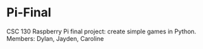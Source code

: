 # Pi-Final
CSC 130 Raspberry Pi final project: create simple games in Python. Members: Dylan, Jayden, Caroline
